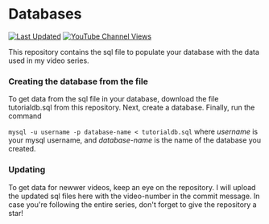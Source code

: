 # Databases

[![Last Updated](https://img.shields.io/github/last-commit/shreyasnisal/DBMS_VideoSeries)](https://img.shields.io/github/last-commit/shreyasnisal/DBMS_VideoSeries)
[![YouTube Channel Views](https://img.shields.io/youtube/channel/views/UCC6h00ZhODFCUQAT1BVEKHg?style=social)](https://img.shields.io/youtube/channel/views/UCC6h00ZhODFCUQAT1BVEKHg?style=social)

This repository contains the sql file to populate your database with the data used in my video series.

### Creating the database from the file

To get data from the sql file in your database, download the file tutorialdb.sql from this repository. Next, create a database. Finally, run the command

```mysql -u username -p database-name < tutorialdb.sql```
where _username_ is your mysql username, and _database-name_ is the name of the database you created.

### Updating

To get data for newwer videos, keep an eye on the repository. I will upload the updated sql files here with the video-number in the commit message. In case you're following the entire series, don't forget to give the repository a star!
